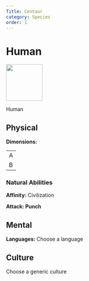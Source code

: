 ```yaml
---
Title: Centaur
category: Species
order: 1
---
```


# Human

<img src="/BansheeRPG/assets/images/species/human.png" style="width:100px" />

<!-- short description -->
Human

<!-- always facing northwards -->
## Physical 
**Dimensions:**

<table>
  <tr>
    <td>A</td>
  </tr>
  <tr>
    <td>B</td>
  </tr>
</table>

### Natural Abilities

**Affinity:** Civilization

**Attack: Punch**


## Mental

**Languages:** Choose a language

## Culture

Choose a generic culture